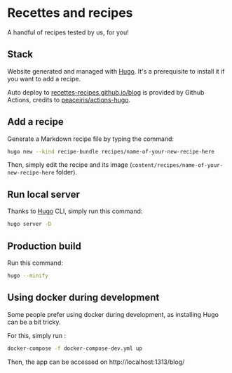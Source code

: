 # Recettes and recipes

A handful of recipes tested by us, for you!

## Stack

Website generated and managed with [Hugo](https://github.com/gohugoio/hugo). It's a prerequisite to install it if you want to add a recipe.

Auto deploy to [recettes-recipes.github.io/blog](https://recettes-recipes.github.io/blog) is provided by Github Actions, credits to [peaceiris/actions-hugo](https://github.com/peaceiris/actions-hugo).

## Add a recipe

Generate a Markdown recipe file by typing the command:

```bash
hugo new --kind recipe-bundle recipes/name-of-your-new-recipe-here
```

Then, simply edit the recipe and its image (`content/recipes/name-of-your-new-recipe-here` folder).

## Run local server

Thanks to [Hugo](https://github.com/gohugoio/hugo) CLI, simply run this command:

```bash
hugo server -D
```

## Production build

Run this command:

```bash
hugo --minify
```

## Using docker during development
Some people prefer using docker during development, as installing Hugo can be a bit tricky.

For this, simply run :

```bash
docker-compose -f docker-compose-dev.yml up
```

Then, the app can be accessed on http://localhost:1313/blog/